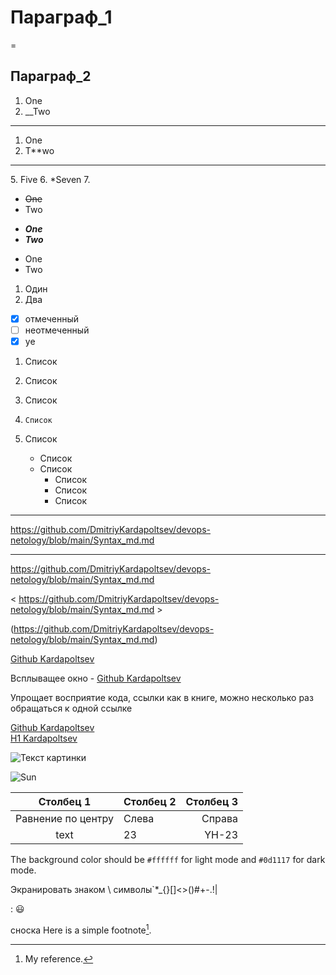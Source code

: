 # Параграф_1
=
## Пар**агра**ф_2
1. One
2. __Two
***
1. One
2. T**wo
<hr>
5. Five
6. *Seven
7. 

* ~~One~~
* Two

- ***One***
- ___Two___

+ One
+ Two

1. Один
2. Два
  * [x] отмеченный
  * [ ] неотмеченный
  * [x] ye

1. Список
2. Список
3. Список


5.     Список
6. Список
    - Список
    - Список
        - Список
        - Список
        -    Список
<hr>

<https://github.com/DmitriyKardapoltsev/devops-netology/blob/main/Syntax_md.md>

<hr>

 https://github.com/DmitriyKardapoltsev/devops-netology/blob/main/Syntax_md.md 
 
< https://github.com/DmitriyKardapoltsev/devops-netology/blob/main/Syntax_md.md >

(https://github.com/DmitriyKardapoltsev/devops-netology/blob/main/Syntax_md.md)

[Github Kardapoltsev](https://github.com/DmitriyKardapoltsev/devops-netology/blob/main/Syntax_md.md)

Всплыващее окно -
[Github Kardapoltsev](https://github.com/DmitriyKardapoltsev/devops-netology/blob/main/Syntax_md.md "Github")

Упрощает восприятие кода, ссылки как в книге, можно несколько раз обращаться к одной ссылке

[Github Kardapoltsev][1] \
[H1 Kardapoltsev][code]

[1]: https://github.com/DmitriyKardapoltsev/devops-netology/blob/main/Syntax_md.md
[code]:https://github.com/DmitriyKardapoltsev/devops-netology/blob/main/Syntax_md.md 

![Текст картинки](https://img-fotki.yandex.ru/get/45704/100655484.c21/0_1ae1a1_e84fabe0_orig.jpg "Картинка ссылка из интернета")

![Sun][2]

[2]:https://catherineasquithgallery.com/uploads/posts/2021-02/1614546076_26-p-solntse-na-belom-fone-26.png "Солнце"


|Столбец 1|Столбец 2|Столбец 3|
|:-:|:-|-:|
|Равнение по центру|Слева|Справа|
|text|23|YH-23|

The background color should be `#ffffff` for light mode and `#0d1117` for dark mode.

Экранировать знаком \\ символы\`*_{}[]<>()#+-.!|

: 😃

сноска Here is a simple footnote[^1].
[^1]: My reference.
